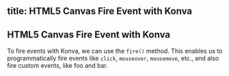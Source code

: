title: HTML5 Canvas Fire Event with Konva
---

## HTML5 Canvas Fire Event with Konva

To fire events with Konva, we can use the `fire()` method.
This enables us to programmatically fire events like `click`, `mouseover`,
`mousemove`, etc., and also fire custom events, like foo and bar.

<!-- {% iframe /downloads/code/events/Fire_Events.html %} -->

<!-- {% include_code Konva Fire_Events Demo events/Fire_Events.html %} -->
